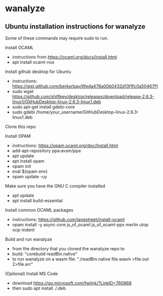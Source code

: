 # wanalyze

Ubuntu installation instructions for wanalyze
---------------------------------------------

Some of these commands may require sudo to run.

Install OCAML
- instructions from https://ocaml.org/docs/install.html
- apt install ocaml-nox

Install github desktop for Ubuntu
- instructions: https://gist.github.com/berkorbay/6feda478a00b0432d13f1fc0a50467f1
- sudo wget https://github.com/shiftkey/desktop/releases/download/release-2.6.3-linux1/GitHubDesktop-linux-2.6.3-linux1.deb
- sudo apt-get install gdebi-core
- sudo gdebi /home/your_username/GitHubDesktop-linux-2.6.3-linux1.deb

Clone this repo

Install OPAM
- instructions: https://opam.ocaml.org/doc/Install.html
- add-apt-repository ppa:avsm/ppa
- apt update
- apt install opam
- opam init
- eval $(opam env)
- opam update -uy

Make sure you have the GNU C compiler installed
- apt update
- apt install build-essential

Install common OCAML packages
- instructions: https://github.com/janestreet/install-ocaml
- opam install -y async core js_of_ocaml js_of_ocaml-ppx merlin utop ocp-indent

Build and run wanalyze
- from the directory that you cloned the wanalyze repo to
- build: "corebuild readBin.native"
- to run wanalyze on a wasm file: "./readBin.native file.wasm >file.out 2>file.err"

(Optional) Install MS Code
- download https://go.microsoft.com/fwlink/?LinkID=760868
- then sudo apt install ./<file downloaded>.deb